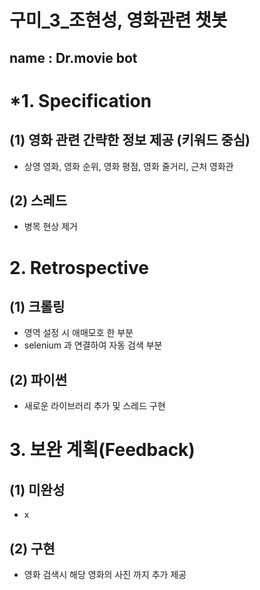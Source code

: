 구미_3_조현성, 영화관련 챗봇
===========================

name : Dr.movie bot
-------------------

# *1. Specification
## (1) 영화 관련 간략한 정보 제공 (키워드 중심)
- 상영 영화, 영화 순위, 영화 평점, 영화 줄거리, 근처 영화관
## (2) 스레드
- 병목 현상 제거

# 2. Retrospective
## (1) 크롤링
- 영역 설정 시 애매모호 한 부분
- selenium 과 연결하여 자동 검색 부분
## (2) 파이썬
- 새로운 라이브러리 추가 및 스레드 구현

# 3. 보완 계획(Feedback)
## (1) 미완성
- x
## (2) 구현
- 영화 검색시 해당 영화의 사진 까지 추가 제공
